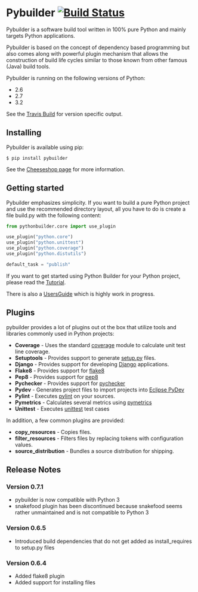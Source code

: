 Pybuilder [![Build Status](https://secure.travis-ci.org/pybuilder/pybuilder.png?branch=master)](http://travis-ci.org/pybuilder/pybuilder)
=========

Pybuilder is a software build tool written in 100% pure Python and mainly 
targets Python applications.

Pybuilder is based on the concept of dependency based programming but also comes
along with powerful plugin mechanism that allows the construction of build life
cycles similar to those known from other famous (Java) build tools.

Pybuilder is running on the following versions of Python:

* 2.6
* 2.7
* 3.2

See the [Travis Build](http://travis-ci.org/#!/pybuilder/pybuilder) for version specific output.

## Installing

Pybuilder is available using pip:

    $ pip install pybuilder

See the [Cheeseshop page](http://pypi.python.org/pypi/pybuilder/) for more
information.

## Getting started

Pybuilder emphasizes simplicity. If you want to build a pure Python project and
use the recommended directory layout, all you have to do is create a file 
build.py with the following content:

```python
from pythonbuilder.core import use_plugin

use_plugin("python.core")
use_plugin("python.unittest")
use_plugin("python.coverage")
use_plugin("python.distutils")

default_task = "publish"
```

If you want to get started using Python Builder for your Python project, please
read the [Tutorial](http://code.google.com/p/python-builder/wiki/Tutorial).

There is also a [UsersGuide](http://code.google.com/p/python-builder/wiki/UsersGuide)
which is highly work in progress.

## Plugins

pybuilder provides a lot of plugins out ot the box that utilize tools and libraries commonly used in Python projects:

* **Coverage** - Uses the standard [coverage](http://pypi.python.org/pypi/coverage/) module to calculate unit test line coverage.
* **Setuptools** - Provides support to generate [setup.py](http://pypi.python.org/pypi/setuptools) files.
* **Django** - Provides support for developing [Django](https://www.djangoproject.com/) applications.
* **Flake8** - Provides support for [flake8](http://pypi.python.org/pypi/flake8/)
* **Pep8** - Provides support for [pep8](http://pypi.python.org/pypi/pep8)
* **Pychecker** - Provides support for [pychecker](http://pychecker.sourceforge.net/)
* **Pydev** - Generates project files to import projects into [Eclipse PyDev](http://pydev.org/)
* **Pylint** - Executes [pylint](http://www.logilab.org/857/) on your sources.
* **Pymetrics** - Calculates several metrics using [pymetrics](http://sourceforge.net/projects/pymetrics/)
* **Unittest** - Executes [unittest](http://docs.python.org/library/unittest.html) test cases

In addition, a few common plugins are provided:

* **copy_resources** - Copies files.
* **filter_resources** - Filters files by replacing tokens with configuration values.
* **source_distribution** - Bundles a source distribution for shipping.

## Release Notes
### Version 0.7.1
* pybuilder is now compatible with Python 3
* snakefood plugin has been discontinued because snakefood seems rather unmaintained and is not compatible to Python 3

### Version 0.6.5
* Introduced build dependencies that do not get added as install_requires to setup.py files

### Version 0.6.4
* Added flake8 plugin
* Added support for installing files
